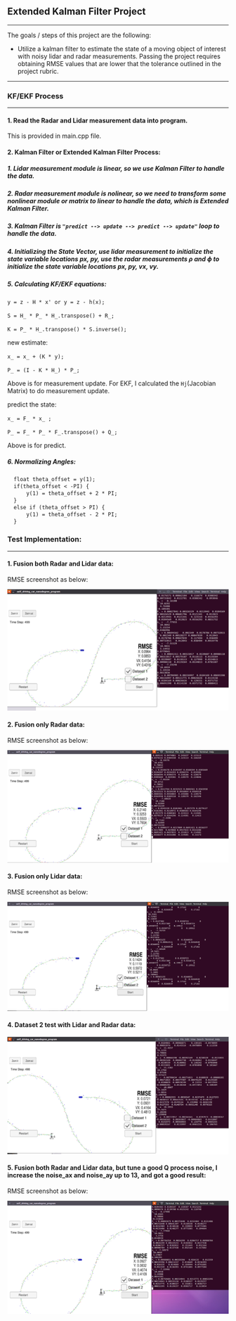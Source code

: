 ## **Extended Kalman Filter Project**

---

The goals / steps of this project are the following:

* Utilize a kalman filter to estimate the state of a moving object of interest with noisy lidar and radar measurements. Passing the project requires obtaining RMSE values that are lower that the tolerance outlined in the project rubric. 

[//]: # (Image References)
[image1]: ./images/1.png
[image2]: ./images/onlyradar.png
[image3]: ./images/onlylaser.png
[image4]: ./images/dataset2test.png
[image5]: ./images/noise13.png

---

### KF/EKF Process

---

#### 1. Read the Radar and Lidar measurement data into program.

This is provided in main.cpp file.

#### 2. Kalman Filter or Extended Kalman Filter Process:

##### 1. Lidar measurement module is linear, so we use Kalman Filter to handle the data.

##### 2. Radar measurement module is nolinear, so we need to transform some nonlinear module or matrix to linear to handle the data, which is Extended Kalman Filter.

##### 3. Kalman Filter is `"predict --> update --> predict --> update"` loop to handle the data.

##### 4. Initializing the State Vector, use lidar measurement to initialize the state variable locations px, py, use the radar measurements ρ and ϕ to initialize the state variable locations px, py, vx, vy.

##### 5. Calculating KF/EKF equations:

`y = z - H * x' or y = z - h(x);`

`S = H_ * P_ * H_.transpose() + R_;`

`K = P_ * H_.transpose() * S.inverse();`

new estimate:

`x_ = x_ + (K * y);`

`P_ = (I - K * H_) * P_;`

Above is for measurement update. For EKF, I calculated the `Hj`(Jacobian Matrix) to do measurement update.

predict the state:

`x_ = F_ * x_ ;`

`P_ = F_ * P_ * F_.transpose() + Q_;`

Above is for predict.

##### 6. Normalizing Angles:

```
  float theta_offset = y(1);
  if(theta_offset < -PI) {
      y(1) = theta_offset + 2 * PI;
  }
  else if (theta_offset > PI) {
      y(1) = theta_offset - 2 * PI;
  }
```

### Test Implementation:

---

#### 1. Fusion both Radar and Lidar data:

RMSE screenshot as below:

![alt text][image1]

#### 2. Fusion only Radar data:

RMSE screenshot as below:

![alt text][image2]

#### 3. Fusion only Lidar data:

RMSE screenshot as below:

![alt text][image3]

#### 4. Dataset 2 test with Lidar and Radar data:

![alt text][image4]

####  5. Fusion both Radar and Lidar data, but tune a good Q process noise, I increase the noise_ax and noise_ay  up to 13, and got a  good result:

RMSE screenshot as below:

![alt text][image5]
